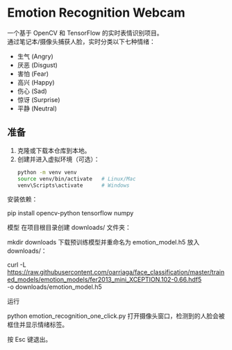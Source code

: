 # Emotion Recognition Webcam

一个基于 OpenCV 和 TensorFlow 的实时表情识别项目。  
通过笔记本/摄像头捕获人脸，实时分类以下七种情绪：

- 生气 (Angry)  
- 厌恶 (Disgust)  
- 害怕 (Fear)  
- 高兴 (Happy)  
- 伤心 (Sad)  
- 惊讶 (Surprise)  
- 平静 (Neutral)  

## 准备

1. 克隆或下载本仓库到本地。  
2. 创建并进入虚拟环境（可选）：
   ```bash
   python -m venv venv
   source venv/bin/activate   # Linux/Mac
   venv\Scripts\activate      # Windows
   
安装依赖：

pip install opencv-python tensorflow numpy

模型
在项目根目录创建 downloads/ 文件夹：

mkdir downloads
下载预训练模型并重命名为 emotion_model.h5 放入 downloads/：

curl -L \
  https://raw.githubusercontent.com/oarriaga/face_classification/master/trained_models/emotion_models/fer2013_mini_XCEPTION.102-0.66.hdf5 \
  -o downloads/emotion_model.h5

运行

python emotion_recognition_one_click.py
打开摄像头窗口，检测到的人脸会被框住并显示情绪标签。

按 Esc 键退出。
